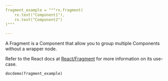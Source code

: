 ```yaml
---
fragment_example = """rx.fragment(
    rx.text("Component1"), 
    rx.text("Component2")
)"""

---
```


A Fragment is a Component that allow you to group multiple Components without a wrapper node.

Refer to the React docs at [React/Fragment]({pcweb.constants.FRAGMENT_COMPONENT_INFO_URL}) for more information on its use-case.

```reflex
docdemo(fragment_example)
```

